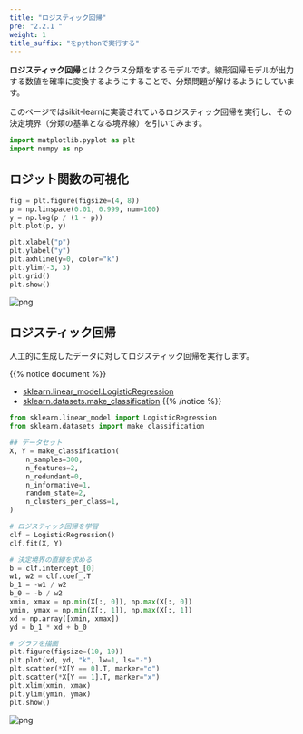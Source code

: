 ```yaml
---
title: "ロジスティック回帰"
pre: "2.2.1 "
weight: 1
title_suffix: "をpythonで実行する"
---
```


<div class="pagetop-box">
    <p><b>ロジスティック回帰</b>とは２クラス分類をするモデルです。線形回帰モデルが出力する数値を確率に変換するようにすることで、分類問題が解けるようにしています。</p>
    <p>このページではsikit-learnに実装されているロジスティック回帰を実行し、その決定境界（分類の基準となる境界線）を引いてみます。</p>
</div>

```python
import matplotlib.pyplot as plt
import numpy as np
```

## ロジット関数の可視化


```python
fig = plt.figure(figsize=(4, 8))
p = np.linspace(0.01, 0.999, num=100)
y = np.log(p / (1 - p))
plt.plot(p, y)

plt.xlabel("p")
plt.ylabel("y")
plt.axhline(y=0, color="k")
plt.ylim(-3, 3)
plt.grid()
plt.show()
```


    
![png](/images/basic/classification/Logistic_Regression_files/Logistic_Regression_4_0.png)
    


## ロジスティック回帰

人工的に生成したデータに対してロジスティック回帰を実行します。

{{% notice document %}}
- [sklearn.linear_model.LogisticRegression](https://scikit-learn.org/stable/modules/generated/sklearn.linear_model.LogisticRegression.html)
- [sklearn.datasets.make_classification](https://scikit-learn.org/stable/modules/generated/sklearn.datasets.make_classification.html)
{{% /notice %}}


```python
from sklearn.linear_model import LogisticRegression
from sklearn.datasets import make_classification

## データセット
X, Y = make_classification(
    n_samples=300,
    n_features=2,
    n_redundant=0,
    n_informative=1,
    random_state=2,
    n_clusters_per_class=1,
)

# ロジスティック回帰を学習
clf = LogisticRegression()
clf.fit(X, Y)

# 決定境界の直線を求める
b = clf.intercept_[0]
w1, w2 = clf.coef_.T
b_1 = -w1 / w2
b_0 = -b / w2
xmin, xmax = np.min(X[:, 0]), np.max(X[:, 0])
ymin, ymax = np.min(X[:, 1]), np.max(X[:, 1])
xd = np.array([xmin, xmax])
yd = b_1 * xd + b_0

# グラフを描画
plt.figure(figsize=(10, 10))
plt.plot(xd, yd, "k", lw=1, ls="-")
plt.scatter(*X[Y == 0].T, marker="o")
plt.scatter(*X[Y == 1].T, marker="x")
plt.xlim(xmin, xmax)
plt.ylim(ymin, ymax)
plt.show()
```


    
![png](/images/basic/classification/Logistic_Regression_files/Logistic_Regression_6_0.png)
    
